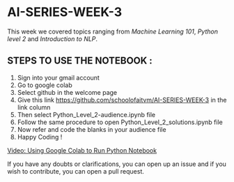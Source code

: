 # AI-SERIES-WEEK-3
This week we covered topics ranging from *Machine Learning 101*, *Python level 2* and *Introduction to NLP*.

## STEPS TO USE THE NOTEBOOK :
1. Sign into your gmail account
2. Go to google colab
3. Select github in the welcome page
4. Give this link https://github.com/schoolofaitvm/AI-SERIES-WEEK-3 in the link column
5. Then select Python_Level_2-audience.ipynb file
6. Follow the same procedure to open Python_Level_2_solutions.ipynb file
7. Now refer and code the blanks in your audience file
8. Happy Coding !

[Video: Using Google Colab to Run Python Notebook](https://www.youtube.com/watch?v=SK-NeTk1Moc)

If you have any doubts or clarifications, you can open up an issue and if you wish to contribute, you can open a pull request.